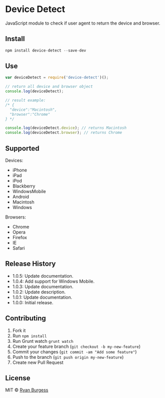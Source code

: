 Device Detect
=============
JavaScript module to check if user agent to return the device and browser.

## Install

```js
npm install device-detect --save-dev
```

## Use

```js
var deviceDetect = require('device-detect')();

// return all device and browser object
console.log(deviceDetect);

// result example:
/* {
  "device":"Macintosh",
  "browser":"Chrome"
} */

console.log(deviceDetect.device); // returns Macintosh
console.log(deviceDetect.browser); // returns Chrome
```

## Supported
Devices: 
- iPhone
- iPad
- iPod
- Blackberry
- WindowsMobile
- Android
- Macintosh
- Windows

Browsers: 
- Chrome
- Opera
- Firefox
- IE
- Safari
 
## Release History
* 1.0.5: Update documentation.
* 1.0.4: Add support for Windows Mobile.
* 1.0.3: Update documentation.
* 1.0.2: Update description.
* 1.0.1: Update documentation.
* 1.0.0: Initial release.
 
## Contributing
1. Fork it
2. Run `npm install`
3. Run Grunt watch `grunt watch`
4. Create your feature branch (`git checkout -b my-new-feature`)
5. Commit your changes (`git commit -am "Add some feature"`)
6. Push to the branch (`git push origin my-new-feature`)
7. Create new Pull Request

## License
MIT © [Ryan Burgess](http://github.com/ryanburgess)
